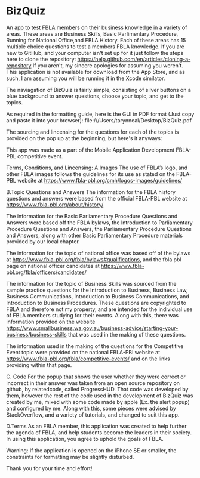 # BizQuiz
An app to test FBLA members on their business knowledge in a variety of areas.
These areas are Business Skills, Basic Parlimentary Procedure, Running for National Office,and FBLA History. Each of these areas has 15 multiple choice questions to test a members FBLA knowledge.
If you are new to GitHub, and your computer isn't set up for it just follow the steps here to clone the repository: https://help.github.com/en/articles/cloning-a-repository
If you aren't, my sincere apologies for assuming you weren't.
This application is not available for download from the App Store, and as such, I am assuming you will be running it in the Xcode similator. 

The naviagation of BizQuiz is fairly simple, consisting of silver buttons on a blue background to answer questions, choose your topic, and get to the topics.

As required in the formatting guide, here is the GUI in PDF format (Just copy and paste it into your browser):
file:///Users/tarynneal/Desktop/BizQuiz.pdf

The sourcing and lincensing for the questions for each of the topics is provided on the pop up at the beginning, but here's it anyways:

This app was made as a part of the Mobile Application Development FBLA-PBL competitive event.

Terms, Conditions, and Lincensing:
A.Images
The use of FBLA’s logo, and other FBLA images follows the guidelines for its use as stated on the FBLA-PBL website at https://www.fbla-pbl.org/cmh/logos-images/guidelines/

B.Topic Questions and Answers
The information for the FBLA history questions and answers were based from the official FBLA-PBL website at https://www.fbla-pbl.org/about/history/

The information for the Basic Parliamentary Procedure Questions and Answers were based off the FBLA bylaws, the Introduction to Parliamentary Procedure Questions and Answers, the Parliamentary Procedure Questions and Answers, along with other Basic Parliamentary Procedure materials provided by our local chapter. 

The information for the topic of national office was based off of the bylaws at https://www.fbla-pbl.org/fbla/bylaws#qualifications, and the fbla pbl page on national officer candidates at https://www.fbla-pbl.org/fbla/officers/candidates/

The information for the topic of Business Skills was sourced from the sample practice questions for the Introduction to Business, Business Law, Business Communications, Introduction to Business Communications, and Introduction to Business Procedures. These questions are copyrighted to FBLA and therefore not my property, and are intended for the individual use of FBLA members studying for their events. Along with this, there was information provided on the website https://www.smallbusiness.wa.gov.au/business-advice/starting-your-business/business-skills that was used in the making of these questions. 

The information used in the making of the questions for the Competitive Event topic were provided on the national FBLA-PBl website at https://www.fbla-pbl.org/fbla/competitive-events/ and on the links providing within that page.

C. Code
For the popup that shows the user whether they were correct or incorrect in their answer was taken from an open source repository on github, by relatedcode, called ProgressHUD. That code was developed by them, however the rest of the code used in the development of BizQuiz was created by me, mixed with some code made by apple (Ex. the alert popup) and configured by me. Along with this, some pieces were advised by StackOverflow, and a variety of tutorials, and changed to suit this app.

D.Terms
As an FBLA member, this application was created to help further the agenda of FBLA, and help students become the leaders in their society. In using this application, you agree to uphold the goals of FBLA.

Warning: If the application is opened on the iPhone SE or smaller, the constraints for formatting may be slightly disturbed.

Thank you for your time and effort!
